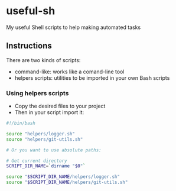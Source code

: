 # useful-sh

My useful Shell scripts to help making automated tasks

## Instructions

There are two kinds of scripts:

- command-like: works like a comand-line tool
- helpers scripts: utilities to be imported in your own Bash scripts

### Using helpers scripts

- Copy the desired files to your project
- Then in your script import it:

```sh
#!/bin/bash

source "helpers/logger.sh"
source "helpers/git-utils.sh"

# Or you want to use absolute paths:

# Get current directory
SCRIPT_DIR_NAME=`dirname "$0"`

source "$SCRIPT_DIR_NAME/helpers/logger.sh"
source "$SCRIPT_DIR_NAME/helpers/git-utils.sh"
```
